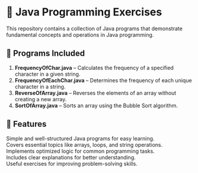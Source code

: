 # 📌 Java Programming Exercises

This repository contains a collection of Java programs that demonstrate fundamental concepts and operations in Java programming.

## 📂 Programs Included

1. **FrequencyOfChar.java** – Calculates the frequency of a specified character in a given string.
2. **FrequencyOfEachChar.java** – Determines the frequency of each unique character in a string.
3. **ReverseOfArray.java** – Reverses the elements of an array without creating a new array.
4. **SortOfArray.java** – Sorts an array using the Bubble Sort algorithm.

## 🚀 Features

 Simple and well-structured Java programs for easy learning.  
Covers essential topics like arrays, loops, and string operations.  
Implements optimized logic for common programming tasks.  
Includes clear explanations for better understanding.  
Useful exercises for improving problem-solving skills.  


